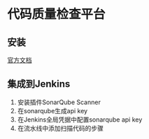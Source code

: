 # 代码质量检查平台
## 安装
[官方文档](https://docs.sonarsource.com/sonarqube-server/latest/setup-and-upgrade/overview/)

## 集成到Jenkins
1. 安装插件SonarQube Scanner
2. 在sonarqube生成api key
3. 在Jenkins全局凭据中配置sonarqube api key
4. 在流水线中添加扫描代码的步骤
```groovy

```